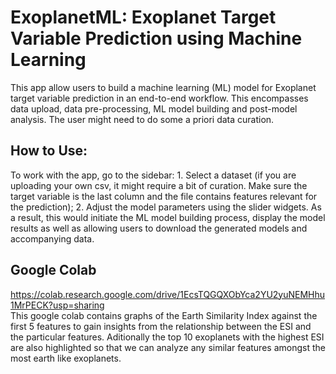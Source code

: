 # ExoplanetML: Exoplanet Target Variable Prediction using Machine Learning 

This app allow users to build a machine learning (ML) model for Exoplanet target variable prediction in an end-to-end workflow. This encompasses data upload, data pre-processing, ML model building and post-model analysis. The user might need to do some a priori data curation.

## How to Use:

To work with the app, go to the sidebar: 1. Select a dataset (if you are uploading your own csv, it might require a bit of curation. Make sure the target variable is the last column and the file contains features relevant for the prediction); 2. Adjust the model parameters using the slider widgets. As a result, this would initiate the ML model building process, display the model results as well as allowing users to download the generated models and accompanying data.

## Google Colab 
https://colab.research.google.com/drive/1EcsTQGQXObYca2YU2yuNEMHhu1MrPECK?usp=sharing<br>
This google colab contains graphs of the Earth Similarity Index against the first 5 features to gain insights from the relationship between the ESI and the particular features. Aditionally the top 10 exoplanets with the highest ESI are also highlighted so that we can analyze any similar features amongst the most earth like exoplanets. <br>





